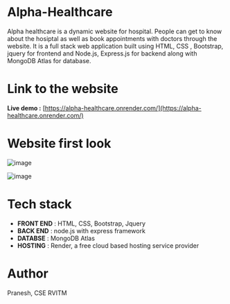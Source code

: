 # Alpha-Healthcare
Alpha healthcare  is a dynamic website  for hospital. People can get to know about the hosiptal as well as book appointments with doctors through the website. It is a 
full stack web application built using HTML, CSS , Bootstrap, jquery for frontend and Node.js, Express.js for backend along with MongoDB Atlas for database. 

# Link to the website

**Live demo :** [https://alpha-healthcare.onrender.com/](https://alpha-healthcare.onrender.com/)
# Website first look
![image](https://user-images.githubusercontent.com/117212598/206003748-1f04ca8e-67b2-4052-9c50-1809504e92f2.png)


![image](https://user-images.githubusercontent.com/117212598/206003932-b44f46da-503b-4cfd-b4fb-0232fcab912f.png)

# Tech stack
* **FRONT END** : HTML, CSS, Bootstrap, Jquery
* **BACK END** : node.js with express framework
* **DATABSE** : MongoDB Atlas 
* **HOSTING** : Render, a free cloud based hosting service provider 

# Author
Pranesh, CSE RVITM  
